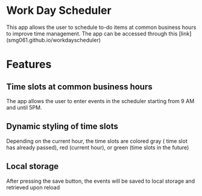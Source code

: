 # Work Day Scheduler

This app allows the user to schedule to-do items at common business hours to improve time management. The app can be accessed through this [link] (smg061.github.io/workdayscheduler)

# Features

## Time slots at common business hours 

The app allows the user to enter events in the scheduler starting from 9 AM and until 5PM.


## Dynamic styling of time slots

Depending on the current hour, the time slots are colored gray ( time slot has already passed), red (current hour), or green (time slots in the future)

## Local storage 

After pressing the save button, the events will be saved to local storage and retrieved upon reload



